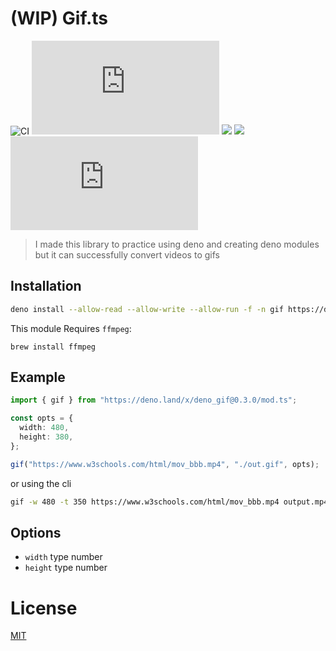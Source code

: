 # (WIP) Gif.ts

![CI](https://github.com/Eyoatam/gif.ts/workflows/ci/badge.svg)
![](https://img.shields.io/github/v/release/Eyoatam/gif.ts?logo=github)
![](https://img.shields.io/badge/license-MIT-blue.svg)
![](https://img.shields.io/badge/deno-^1.4.0-informational?logo=deno")
![](https://img.shields.io/github/stars/eyoatam/Gif.ts?style=social)

> I made this library to practice using deno and creating deno modules <br> but
> it can successfully convert videos to gifs

## Installation

```bash
deno install --allow-read --allow-write --allow-run -f -n gif https://deno.land/x/deno_gif@0.3.0/cli.ts
```

This module Requires `ffmpeg`:

```
brew install ffmpeg
```

## Example

```ts
import { gif } from "https://deno.land/x/deno_gif@0.3.0/mod.ts";

const opts = {
  width: 480,
  height: 380,
};

gif("https://www.w3schools.com/html/mov_bbb.mp4", "./out.gif", opts);
```

or using the cli

```bash
gif -w 480 -t 350 https://www.w3schools.com/html/mov_bbb.mp4 output.mp4
```

## Options

- `width` type number
- `height` type number

# License

[MIT](https://github.com/Eyoatam/gif.ts/blob/master/LICENSE)
